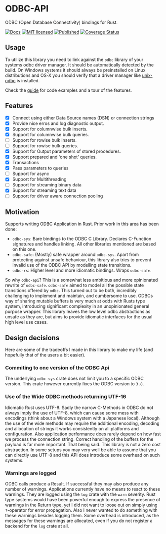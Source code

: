 # ODBC-API

ODBC (Open Database Connectivity) bindings for Rust.

[![Docs](https://docs.rs/odbc-api/badge.svg)](https://docs.rs/odbc-api/)
[![MIT licensed](https://img.shields.io/github/license/mashape/apistatus.svg)](https://github.com/pacman82/odbc-api/blob/master/LICENSE)
[![Published](http://meritbadge.herokuapp.com/odbc-api)](https://crates.io/crates/odbc-api)
[![Coverage Status](https://coveralls.io/repos/github/pacman82/odbc-api/badge.svg?branch=master)](https://coveralls.io/github/pacman82/odbc-api?branch=master)

## Usage

To utilize this library you need to link against the `odbc` library of your systems odbc driver manager. It should be automatically detected by the build. On Windows systems it should always be preinstalled on Linux distributions and OS-X you should verify that a driver manager like [unix-odbc](http://www.unixodbc.org/) is installed.

Check the [guide](https://docs.rs/odbc-api/latest/odbc_api/guide/index.html) for code examples and a tour of the features.

## Features

* [x] Connect using either Data Source names (DSN) or connection strings
* [x] Provide nice erros and log diagnostic output.
* [x] Support for columnwise bulk inserts.
* [x] Support for columnwise bulk queries.
* [ ] Support for rowise bulk inserts.
* [ ] Support for rowise bulk queries.
* [x] Support for Output parameters of stored procedures.
* [x] Support prepared and 'one shot' queries.
* [x] Transactions
* [x] Pass parameters to queries
* [ ] Support for async
* [x] Support for Multithreading
* [ ] Support for streaming binary data
* [x] Support for streaming text data
* [ ] Support for driver aware connection pooling

## Motivation

Supports writing ODBC Application in Rust. Prior work in this area has been done:

* `odbc-sys`: Bare bindings to the ODBC C Library. Declares C-Function signatures and handles linking. All other libraries mentioned are based on this one.
* `odbc-safe`: (Mostly) safe wrapper around `odbc-sys`. Apart from protecting against unsafe behaviour, this library also tries to prevent invalid use of the ODBC API by modelling state transitions.
* `odbc-rs`: Higher level and more idiomatic bindings. Wraps `odbc-safe`.

So why `odbc-api`? This is a somewhat less ambitious and more opinionated rewrite of `odbc-safe`. `odbc-safe` aimed to model all the possible state transitions offered by `odbc`. This turned out to be both, incredibly challenging to implement and maintain, and cumbersome to use. ODBCs way of sharing mutable buffers is very much at odds with Rusts type system, introducing significant complexity in an unopinionated general purpose wrapper. This library leaves the low level odbc abstractions as unsafe as they are, but aims to provide idiomatic interfaces for the usual high level use cases.

## Design decisions

Here are some of the tradeoffs I made in this library to make my life (and hopefully that of the users a bit easier).

### Commiting to one version of the ODBC Api

The underlying `odbc-sys` crate does not limit you to a specific ODBC version. This crate however currently fixes the ODBC version to `3.8`.

### Use of the Wide ODBC methods returning UTF-16

Idiomatic Rust uses UTF-8. Sadly the narrow C-Methods in ODBC do not always imply the use of UTF-8, which can cause some mess with encodings (think about a Windows system with a Japanese local). Although the use of the wide methods may require the additional encoding, decoding and allocation of strings it works consistently on all platforms and configuration. Also application performance does rarely depend on how fast we process the connection string. Correct handling of the buffers for the payload is far more important. That being said. This library is not a zero cost abstraction. In some setups you may very well be able to assume that you can directly use UTF-8 and this API does introduce some overhead on such systems.

### Warnings are logged

ODBC calls produce a Result. If successful they may also produce any number of warnings. Applications currently have no means to react to these warnings. They are logged using the `log` crate with the `warn` severity. Rust type systems would have been powerful enough to express the presence of warnings in the Return type, yet I did not want to loose out on simply using `?`-operator for error propagation. Also I never wanted to do something with these warnings besides logging them. Some overhead is introduced, as the messages for these warnings are allocated, even if you do not register a backend for the `log` crate at all.
